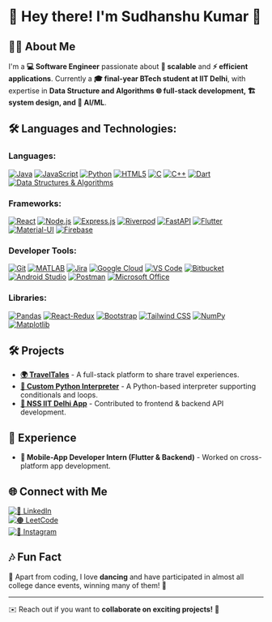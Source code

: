 # 👋 Hey there! I'm Sudhanshu Kumar 🚀

## 🧑‍💻 About Me
I'm a **💻 Software Engineer** passionate about **🚀 scalable** and **⚡ efficient applications**. Currently a **🎓 final-year BTech student at IIT Delhi**, with expertise in **Data Structure and Algorithms 🌐 full-stack development, 🏗️ system design, and 🤖 AI/ML**.

## 🛠️ Languages and Technologies:

### Languages:
[![Java](https://img.shields.io/badge/Java-ED8B00?style=flat-square&logo=openjdk&logoColor=white)](https://www.java.com/)
[![JavaScript](https://img.shields.io/badge/JavaScript-F7DF1E?style=flat-square&logo=javascript&logoColor=black)](https://developer.mozilla.org/en-US/docs/Web/JavaScript)
[![Python](https://img.shields.io/badge/Python-3776AB?style=flat-square&logo=python&logoColor=white)](https://www.python.org/)
[![HTML5](https://img.shields.io/badge/HTML5-E34F26?style=flat-square&logo=html5&logoColor=white)](https://developer.mozilla.org/en-US/docs/Web/HTML)
[![C](https://img.shields.io/badge/C-00599C?style=flat-square&logo=c&logoColor=white)](https://en.wikipedia.org/wiki/C_(programming_language))
[![C++](https://img.shields.io/badge/C++-00599C?style=flat-square&logo=c%2B%2B&logoColor=white)](https://isocpp.org/)
[![Dart](https://img.shields.io/badge/Dart-0175C2?style=flat-square&logo=dart&logoColor=white)](https://dart.dev/)
[![Data Structures & Algorithms](https://img.shields.io/badge/DS%20%26%20Algo-Blue?style=flat-square)](https://www.geeksforgeeks.org/data-structures/)

### Frameworks:
[![React](https://img.shields.io/badge/React-20232A?style=flat-square&logo=react&logoColor=61DAFB)](https://react.dev/)
[![Node.js](https://img.shields.io/badge/Node.js-43853D?style=flat-square&logo=node.js&logoColor=white)](https://nodejs.org/)
[![Express.js](https://img.shields.io/badge/Express.js-000000?style=flat-square&logo=express&logoColor=white)](https://expressjs.com/)
[![Riverpod](https://img.shields.io/badge/Riverpod-0468D7?style=flat-square&logo=flutter&logoColor=white)](https://riverpod.dev/)
[![FastAPI](https://img.shields.io/badge/FastAPI-009688?style=flat-square&logo=fastapi&logoColor=white)](https://fastapi.tiangolo.com/)
[![Flutter](https://img.shields.io/badge/Flutter-02569B?style=flat-square&logo=flutter&logoColor=white)](https://flutter.dev/)
[![Material-UI](https://img.shields.io/badge/Material--UI-0081CB?style=flat-square&logo=mui&logoColor=white)](https://mui.com/)
[![Firebase](https://img.shields.io/badge/Firebase-FFCA28?style=flat-square&logo=firebase&logoColor=black)](https://firebase.google.com/)

### Developer Tools:
[![Git](https://img.shields.io/badge/Git-F05032?style=flat-square&logo=git&logoColor=white)](https://git-scm.com/)
[![MATLAB](https://img.shields.io/badge/MATLAB-0076A8?style=flat-square&logo=mathworks&logoColor=white)](https://www.mathworks.com/products/matlab.html)
[![Jira](https://img.shields.io/badge/Jira-0052CC?style=flat-square&logo=jira&logoColor=white)](https://www.atlassian.com/software/jira)
[![Google Cloud](https://img.shields.io/badge/Google%20Cloud-4285F4?style=flat-square&logo=google-cloud&logoColor=white)](https://cloud.google.com/)
[![VS Code](https://img.shields.io/badge/VS%20Code-007ACC?style=flat-square&logo=visual-studio-code&logoColor=white)](https://code.visualstudio.com/)
[![Bitbucket](https://img.shields.io/badge/Bitbucket-0052CC?style=flat-square&logo=bitbucket&logoColor=white)](https://bitbucket.org/)
[![Android Studio](https://img.shields.io/badge/Android%20Studio-3DDC84?style=flat-square&logo=android-studio&logoColor=white)](https://developer.android.com/studio)
[![Postman](https://img.shields.io/badge/Postman-FF6C37?style=flat-square&logo=postman&logoColor=white)](https://www.postman.com/)
[![Microsoft Office](https://img.shields.io/badge/MS%20Office-D83B01?style=flat-square&logo=microsoft-office&logoColor=white)](https://www.microsoft.com/en-us/microsoft-365)

### Libraries:
[![Pandas](https://img.shields.io/badge/Pandas-150458?style=flat-square&logo=pandas&logoColor=white)](https://pandas.pydata.org/)
[![React-Redux](https://img.shields.io/badge/React--Redux-764ABC?style=flat-square&logo=redux&logoColor=white)](https://redux.js.org/)
[![Bootstrap](https://img.shields.io/badge/Bootstrap-563D7C?style=flat-square&logo=bootstrap&logoColor=white)](https://getbootstrap.com/)
[![Tailwind CSS](https://img.shields.io/badge/Tailwind_CSS-38B2AC?style=flat-square&logo=tailwind-css&logoColor=white)](https://tailwindcss.com/)
[![NumPy](https://img.shields.io/badge/NumPy-013243?style=flat-square&logo=numpy&logoColor=white)](https://numpy.org/)
[![Matplotlib](https://img.shields.io/badge/Matplotlib-11557C?style=flat-square&logo=python&logoColor=white)](https://matplotlib.org/)

## 🛠️ Projects
- **[🌍 TravelTales](https://github.com/yourgithub/traveltales)** - A full-stack platform to share travel experiences.
- **[🐍 Custom Python Interpreter](https://github.com/yourgithub/python-interpreter)** - A Python-based interpreter supporting conditionals and loops.
- **[🤝 NSS IIT Delhi App](https://github.com/yourgithub/nss-app)** - Contributed to frontend & backend API development.

## 💼 Experience
- **📱 Mobile-App Developer Intern (Flutter & Backend)** - Worked on cross-platform app development.

## 🌐 Connect with Me
[![🔗 LinkedIn](https://img.shields.io/badge/LinkedIn-%230077B5.svg?&style=flat-square&logo=linkedin&logoColor=white)](https://www.linkedin.com/in/sudhanshu-kumar/)  
[![🟠 LeetCode](https://img.shields.io/badge/LeetCode-%23FFA116.svg?&style=flat-square&logo=leetcode&logoColor=white)]((https://leetcode.com/u/Server_Monks71/))  
[![📸 Instagram](https://img.shields.io/badge/Instagram-%23E4405F.svg?&style=flat-square&logo=instagram&logoColor=white)](https://www.instagram.com/_sudhanshu.kr_/)  

## 🎶 Fun Fact
💃 Apart from coding, I love **dancing** and have participated in almost all college dance events, winning many of them! 🎵

---
✉️ Reach out if you want to **collaborate on exciting projects!** 🚀
